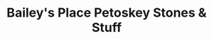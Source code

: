 ---
title: "Bailey's Place Petoskey Stones & Stuff"
url: /petoskey/baileys-place-petoskey-stones-and-stuff/
shop: gift
---